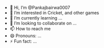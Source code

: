 - 👋 Hi, I’m @Pankajbairwa0007
- 👀 I’m interested in Cricket, and other games
- 🌱 I’m currently learning ...
- 💞️ I’m looking to collaborate on ...
- 📫 How to reach me 
- 😄 Pronouns: ...
- ⚡ Fun fact: ...

<!---
Pankajbairwa0007/Pankajbairwa0007 is a ✨ special ✨ repository because its `README.md` (this file) appears on your GitHub profile.
You can click the Preview link to take a look at your changes.
--->
